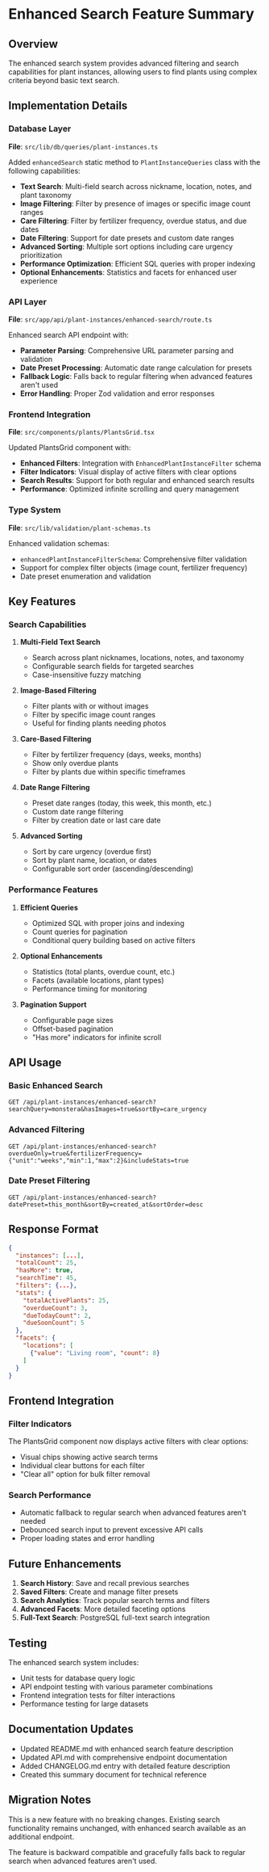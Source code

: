 # Enhanced Search Feature Summary

## Overview

The enhanced search system provides advanced filtering and search capabilities for plant instances, allowing users to find plants using complex criteria beyond basic text search.

## Implementation Details

### Database Layer

**File**: `src/lib/db/queries/plant-instances.ts`

Added `enhancedSearch` static method to `PlantInstanceQueries` class with the following capabilities:

- **Text Search**: Multi-field search across nickname, location, notes, and plant taxonomy
- **Image Filtering**: Filter by presence of images or specific image count ranges
- **Care Filtering**: Filter by fertilizer frequency, overdue status, and due dates
- **Date Filtering**: Support for date presets and custom date ranges
- **Advanced Sorting**: Multiple sort options including care urgency prioritization
- **Performance Optimization**: Efficient SQL queries with proper indexing
- **Optional Enhancements**: Statistics and facets for enhanced user experience

### API Layer

**File**: `src/app/api/plant-instances/enhanced-search/route.ts`

Enhanced search API endpoint with:

- **Parameter Parsing**: Comprehensive URL parameter parsing and validation
- **Date Preset Processing**: Automatic date range calculation for presets
- **Fallback Logic**: Falls back to regular filtering when advanced features aren't used
- **Error Handling**: Proper Zod validation and error responses

### Frontend Integration

**File**: `src/components/plants/PlantsGrid.tsx`

Updated PlantsGrid component with:

- **Enhanced Filters**: Integration with `EnhancedPlantInstanceFilter` schema
- **Filter Indicators**: Visual display of active filters with clear options
- **Search Results**: Support for both regular and enhanced search results
- **Performance**: Optimized infinite scrolling and query management

### Type System

**File**: `src/lib/validation/plant-schemas.ts`

Enhanced validation schemas:

- `enhancedPlantInstanceFilterSchema`: Comprehensive filter validation
- Support for complex filter objects (image count, fertilizer frequency)
- Date preset enumeration and validation

## Key Features

### Search Capabilities

1. **Multi-Field Text Search**
   - Search across plant nicknames, locations, notes, and taxonomy
   - Configurable search fields for targeted searches
   - Case-insensitive fuzzy matching

2. **Image-Based Filtering**
   - Filter plants with or without images
   - Filter by specific image count ranges
   - Useful for finding plants needing photos

3. **Care-Based Filtering**
   - Filter by fertilizer frequency (days, weeks, months)
   - Show only overdue plants
   - Filter by plants due within specific timeframes

4. **Date Range Filtering**
   - Preset date ranges (today, this week, this month, etc.)
   - Custom date range filtering
   - Filter by creation date or last care date

5. **Advanced Sorting**
   - Sort by care urgency (overdue first)
   - Sort by plant name, location, or dates
   - Configurable sort order (ascending/descending)

### Performance Features

1. **Efficient Queries**
   - Optimized SQL with proper joins and indexing
   - Count queries for pagination
   - Conditional query building based on active filters

2. **Optional Enhancements**
   - Statistics (total plants, overdue count, etc.)
   - Facets (available locations, plant types)
   - Performance timing for monitoring

3. **Pagination Support**
   - Configurable page sizes
   - Offset-based pagination
   - "Has more" indicators for infinite scroll

## API Usage

### Basic Enhanced Search

```http
GET /api/plant-instances/enhanced-search?searchQuery=monstera&hasImages=true&sortBy=care_urgency
```

### Advanced Filtering

```http
GET /api/plant-instances/enhanced-search?overdueOnly=true&fertilizerFrequency={"unit":"weeks","min":1,"max":2}&includeStats=true
```

### Date Preset Filtering

```http
GET /api/plant-instances/enhanced-search?datePreset=this_month&sortBy=created_at&sortOrder=desc
```

## Response Format

```json
{
  "instances": [...],
  "totalCount": 25,
  "hasMore": true,
  "searchTime": 45,
  "filters": {...},
  "stats": {
    "totalActivePlants": 25,
    "overdueCount": 3,
    "dueTodayCount": 2,
    "dueSoonCount": 5
  },
  "facets": {
    "locations": [
      {"value": "Living room", "count": 8}
    ]
  }
}
```

## Frontend Integration

### Filter Indicators

The PlantsGrid component now displays active filters with clear options:

- Visual chips showing active search terms
- Individual clear buttons for each filter
- "Clear all" option for bulk filter removal

### Search Performance

- Automatic fallback to regular search when advanced features aren't needed
- Debounced search input to prevent excessive API calls
- Proper loading states and error handling

## Future Enhancements

1. **Search History**: Save and recall previous searches
2. **Saved Filters**: Create and manage filter presets
3. **Search Analytics**: Track popular search terms and filters
4. **Advanced Facets**: More detailed faceting options
5. **Full-Text Search**: PostgreSQL full-text search integration

## Testing

The enhanced search system includes:

- Unit tests for database query logic
- API endpoint testing with various parameter combinations
- Frontend integration tests for filter interactions
- Performance testing for large datasets

## Documentation Updates

- Updated README.md with enhanced search feature description
- Updated API.md with comprehensive endpoint documentation
- Added CHANGELOG.md entry with detailed feature description
- Created this summary document for technical reference

## Migration Notes

This is a new feature with no breaking changes. Existing search functionality remains unchanged, with enhanced search available as an additional endpoint.

The feature is backward compatible and gracefully falls back to regular search when advanced features aren't used.